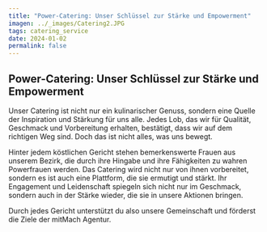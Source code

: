 ```yaml
---
title: "Power-Catering: Unser Schlüssel zur Stärke und Empowerment"
imagen: ../_images/Catering2.JPG
tags: catering_service
date: 2024-01-02
permalink: false
---
```


<div class="ancla" id="moreinfo"></div>

## Power-Catering: Unser Schlüssel zur Stärke und Empowerment

Unser Catering ist nicht nur ein kulinarischer Genuss, sondern eine Quelle der Inspiration und Stärkung für uns alle. Jedes Lob, das wir für Qualität, Geschmack und Vorbereitung erhalten, bestätigt, dass wir auf dem richtigen Weg sind. Doch das ist nicht alles, was uns bewegt.

Hinter jedem köstlichen Gericht stehen bemerkenswerte Frauen aus unserem Bezirk, die durch ihre Hingabe und ihre Fähigkeiten zu wahren Powerfrauen werden. Das Catering wird nicht nur von ihnen vorbereitet, sondern es ist auch eine Plattform, die sie ermutigt und stärkt. Ihr Engagement und Leidenschaft spiegeln sich nicht nur im Geschmack, sondern auch in der Stärke wieder, die sie in unsere Aktionen bringen.

Durch jedes Gericht unterstützt du also unsere Gemeinschaft und förderst die Ziele der mitMach Agentur.
